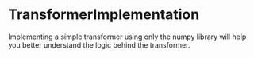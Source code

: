 # TransformerImplementation
Implementing a simple transformer using only the numpy library will help you better understand the logic behind the transformer.
